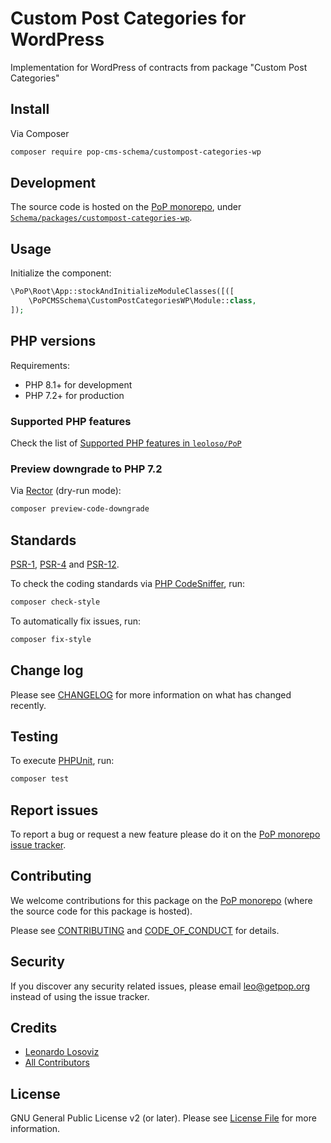 # Custom Post Categories for WordPress

<!--
[![Build Status][ico-travis]][link-travis]
[![Quality Score][ico-code-quality]][link-code-quality]
[![Software License][ico-license]](LICENSE.md)
[![Latest Version on Packagist][ico-version]][link-packagist]
[![Coverage Status][ico-scrutinizer]][link-scrutinizer]
[![Total Downloads][ico-downloads]][link-downloads]
-->

Implementation for WordPress of contracts from package "Custom Post Categories"

## Install

Via Composer

``` bash
composer require pop-cms-schema/custompost-categories-wp
```

## Development

The source code is hosted on the [PoP monorepo](https://github.com/leoloso/PoP), under [`Schema/packages/custompost-categories-wp`](https://github.com/leoloso/PoP/tree/master/layers/Schema/packages/custompost-categories-wp).

## Usage

Initialize the component:

``` php
\PoP\Root\App::stockAndInitializeModuleClasses([([
    \PoPCMSSchema\CustomPostCategoriesWP\Module::class,
]);
```

## PHP versions

Requirements:

- PHP 8.1+ for development
- PHP 7.2+ for production

### Supported PHP features

Check the list of [Supported PHP features in `leoloso/PoP`](https://github.com/leoloso/PoP/blob/master/docs/supported-php-features.md)

### Preview downgrade to PHP 7.2

Via [Rector](https://github.com/rectorphp/rector) (dry-run mode):

```bash
composer preview-code-downgrade
```

## Standards

[PSR-1](https://www.php-fig.org/psr/psr-1), [PSR-4](https://www.php-fig.org/psr/psr-4) and [PSR-12](https://www.php-fig.org/psr/psr-12).

To check the coding standards via [PHP CodeSniffer](https://github.com/squizlabs/PHP_CodeSniffer), run:

``` bash
composer check-style
```

To automatically fix issues, run:

``` bash
composer fix-style
```

## Change log

Please see [CHANGELOG](CHANGELOG.md) for more information on what has changed recently.

## Testing

To execute [PHPUnit](https://phpunit.de/), run:

``` bash
composer test
```

## Report issues

To report a bug or request a new feature please do it on the [PoP monorepo issue tracker](https://github.com/leoloso/PoP/issues).

## Contributing

We welcome contributions for this package on the [PoP monorepo](https://github.com/leoloso/PoP) (where the source code for this package is hosted).

Please see [CONTRIBUTING](CONTRIBUTING.md) and [CODE_OF_CONDUCT](CODE_OF_CONDUCT.md) for details.

## Security

If you discover any security related issues, please email leo@getpop.org instead of using the issue tracker.

## Credits

- [Leonardo Losoviz][link-author]
- [All Contributors][link-contributors]

## License

GNU General Public License v2 (or later). Please see [License File](LICENSE.md) for more information.

[ico-version]: https://img.shields.io/packagist/v/pop-cms-schema/custompost-categories-wp.svg?style=flat-square
[ico-license]: https://img.shields.io/badge/license-GPLv2-brightgreen.svg?style=flat-square
[ico-travis]: https://img.shields.io/travis/pop-cms-schema/custompost-categories-wp/master.svg?style=flat-square
[ico-scrutinizer]: https://img.shields.io/scrutinizer/coverage/g/pop-cms-schema/custompost-categories-wp.svg?style=flat-square
[ico-code-quality]: https://img.shields.io/scrutinizer/g/pop-cms-schema/custompost-categories-wp.svg?style=flat-square
[ico-downloads]: https://img.shields.io/packagist/dt/pop-cms-schema/custompost-categories-wp.svg?style=flat-square

[link-packagist]: https://packagist.org/packages/pop-cms-schema/custompost-categories-wp
[link-travis]: https://travis-ci.org/pop-cms-schema/custompost-categories-wp
[link-scrutinizer]: https://scrutinizer-ci.com/g/pop-cms-schema/custompost-categories-wp/code-structure
[link-code-quality]: https://scrutinizer-ci.com/g/pop-cms-schema/custompost-categories-wp
[link-downloads]: https://packagist.org/packages/pop-cms-schema/custompost-categories-wp
[link-author]: https://github.com/leoloso
[link-contributors]: ../../../../../../contributors
